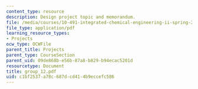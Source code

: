 ```yaml
---
content_type: resource
description: Design project topic and memorandum.
file: /media/courses/10-491-integrated-chemical-engineering-ii-spring-2006/c1bf2537a78c687dcd414b9eccefc586_group_12.pdf
file_type: application/pdf
learning_resource_types:
- Projects
ocw_type: OCWFile
parent_title: Projects
parent_type: CourseSection
parent_uid: 09de868b-e56b-87a8-b829-b94ecac5201d
resourcetype: Document
title: group_12.pdf
uid: c1bf2537-a78c-687d-cd41-4b9eccefc586
---
```

